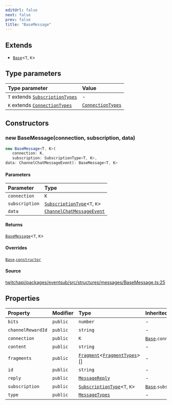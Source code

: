 ```yaml
---
editUrl: false
next: false
prev: false
title: "BaseMessage"
---
```


## Extends

- [`Base`](/api/eventsub/classes/base/)\<`T`, `K`\>

## Type parameters

| Type parameter | Value |
| :------ | :------ |
| `T` extends [`SubscriptionTypes`](/api/eventsub/enumerations/subscriptiontypes/) | - |
| `K` extends [`ConnectionTypes`](/api/eventsub/type-aliases/connectiontypes/) | [`ConnectionTypes`](/api/eventsub/type-aliases/connectiontypes/) |

## Constructors

### new BaseMessage(connection, subscription, data)

```ts
new BaseMessage<T, K>(
   connection: K, 
   subscription: SubscriptionType<T, K>, 
data: ChannelChatMessageEvent): BaseMessage<T, K>
```

#### Parameters

| Parameter | Type |
| :------ | :------ |
| `connection` | `K` |
| `subscription` | [`SubscriptionType`](/api/eventsub/type-aliases/subscriptiontype/)\<`T`, `K`\> |
| `data` | [`ChannelChatMessageEvent`](/api/eventsub/interfaces/channelchatmessageevent/) |

#### Returns

[`BaseMessage`](/api/eventsub/classes/basemessage/)\<`T`, `K`\>

#### Overrides

[`Base`](/api/eventsub/classes/base/).[`constructor`](/api/eventsub/classes/base/#constructors)

#### Source

[twitchapi/packages/eventsub/src/structures/messages/BaseMessage.ts:25](https://github.com/pablornc/twitchapi//blob/3baa008ac8be1133cbb9253985d5d4cd48b4e780/packages/eventsub/src/structures/messages/BaseMessage.ts#L25)

## Properties

| Property | Modifier | Type | Inherited from |
| :------ | :------ | :------ | :------ |
| `bits` | `public` | `number` | - |
| `channelRewardId` | `public` | `string` | - |
| `connection` | `public` | `K` | [`Base`](/api/eventsub/classes/base/).`connection` |
| `content` | `public` | `string` | - |
| `fragments` | `public` | [`Fragment`](/api/eventsub/classes/fragment/)\<[`FragmentTypes`](/api/eventsub/type-aliases/fragmenttypes/)\>[] | - |
| `id` | `public` | `string` | - |
| `reply` | `public` | [`MessageReply`](/api/eventsub/classes/messagereply/) | - |
| `subscription` | `public` | [`SubscriptionType`](/api/eventsub/type-aliases/subscriptiontype/)\<`T`, `K`\> | [`Base`](/api/eventsub/classes/base/).`subscription` |
| `type` | `public` | [`MessageTypes`](/api/eventsub/type-aliases/messagetypes/) | - |
